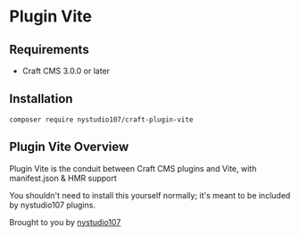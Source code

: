# Plugin Vite

## Requirements

* Craft CMS 3.0.0 or later

## Installation

```
composer require nystudio107/craft-plugin-vite
```

## Plugin Vite Overview

Plugin Vite is the conduit between Craft CMS plugins and Vite, with manifest.json & HMR support

You shouldn't need to install this yourself normally; it's meant to be included by nystudio107 plugins.

Brought to you by [nystudio107](https://nystudio107.com)
